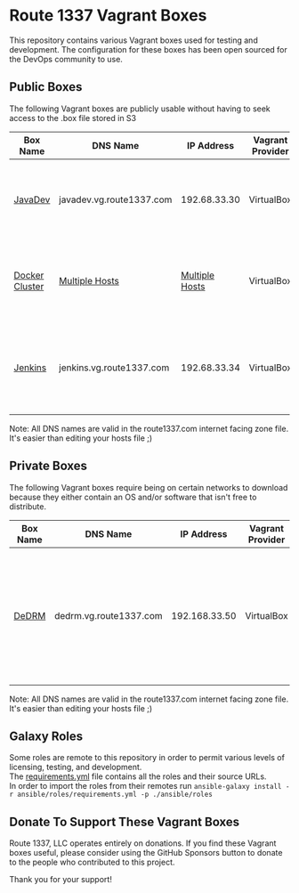 Route 1337 Vagrant Boxes
========================
This repository contains various Vagrant boxes used for testing and development. The configuration for these boxes has been open sourced for the DevOps community to use. 

Public Boxes
------------
The following Vagrant boxes are publicly usable without having to seek access to the .box file stored in S3

| Box Name                                                 | DNS Name                                             | IP Address                                           | Vagrant Provider   | Description                                                                               | Purpose                                                                   |
|--------------------------------------------------------- |------------------------------------------------------|------------------------------------------------------|--------------------|-------------------------------------------------------------------------------------------|---------------------------------------------------------------------------|
| [JavaDev](documentation/javadev.md)                      | javadev.vg.route1337.com                             | 192.68.33.30                                         | VirtualBox         | A general purpose Ubuntu 18.04 box with git-lfs and java dev tools                        | General quick linux testing of various things and building WARs           |
| [Docker Cluster](documentation/dockercluster.md)         | [Multiple Hosts](documentation/dockercluster.md)     | [Multiple Hosts](documentation/dockercluster.md)     | VirtualBox         | 3 boxes that run Ubuntu 18.04. One Docker Registry, and 2 hosts                           | Development and testing of Docker containers and/or Docker services       |
| [Jenkins](documentation/jenkins.md)                      | jenkins.vg.route1337.com                             | 192.68.33.34                                         | VirtualBox         | The latest Jenkins LTS running on Ubuntu 18.04 with nginx proxying it to port 80          | Testing Jenkins plugins and integrations                                  |

Note: All DNS names are valid in the route1337.com internet facing zone file. It's easier than editing your hosts file ;)

Private Boxes
-------------
The following Vagrant boxes require being on certain networks to download because they either contain an OS and/or software that isn't free to distribute.

| Box Name                                                 | DNS Name                             | IP Address    | Vagrant Provider   | Description                                                                                           | Purpose                                                                                             |
|----------------------------------------------------------|--------------------------------------|---------------|--------------------|-------------------------------------------------------------------------------------------------------|-----------------------------------------------------------------------------------------------------|
| [DeDRM](documentation/dedrm.md)                          | dedrm.vg.route1337.com               | 192.168.33.50 | VirtualBox         | A Windows 8.1 box with GUI that contains tools for stripping DRM from iTunes videos and Kindle eBooks | Removing DRM from content so it can be viewed on more than one brand of products                    |

Note: All DNS names are valid in the route1337.com internet facing zone file. It's easier than editing your hosts file ;)

Galaxy Roles
------------
Some roles are remote to this repository in order to permit various levels of licensing, testing, and development.  
The [requirements.yml](ansible/roles/requirements.yml) file contains all the roles and their source URLs.  
In order to import the roles from their remotes run `ansible-galaxy install -r ansible/roles/requirements.yml -p ./ansible/roles`

Donate To Support These Vagrant Boxes
-------------------------------------
Route 1337, LLC operates entirely on donations. If you find these Vagrant boxes useful, please consider using the GitHub Sponsors button to donate to the people who contributed to this project.

Thank you for your support!
